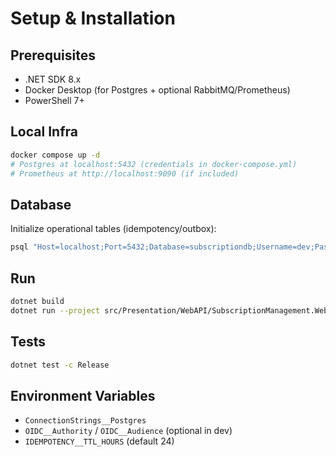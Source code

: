 # Setup & Installation

## Prerequisites
- .NET SDK 8.x
- Docker Desktop (for Postgres + optional RabbitMQ/Prometheus)
- PowerShell 7+

## Local Infra
```bash
docker compose up -d
# Postgres at localhost:5432 (credentials in docker-compose.yml)
# Prometheus at http://localhost:9090 (if included)
```

## Database
Initialize operational tables (idempotency/outbox):
```bash
psql "Host=localhost;Port=5432;Database=subscriptiondb;Username=dev;Password=dev" -f scripts/sql/init_operational.sql
```

## Run
```bash
dotnet build
dotnet run --project src/Presentation/WebAPI/SubscriptionManagement.WebAPI.csproj
```

## Tests
```bash
dotnet test -c Release
```

## Environment Variables
- `ConnectionStrings__Postgres`
- `OIDC__Authority` / `OIDC__Audience` (optional in dev)
- `IDEMPOTENCY__TTL_HOURS` (default 24)
